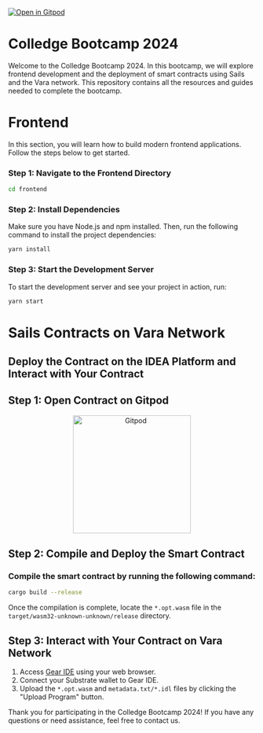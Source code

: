 [![Open in Gitpod](https://img.shields.io/badge/Open_in-Gitpod-white?logo=gitpod)]( https://github.com/Vara-Lab/Bootcamp-Colledge-2024.git)


# Colledge Bootcamp 2024

Welcome to the Colledge Bootcamp 2024. In this bootcamp, we will explore frontend development and the deployment of smart contracts using Sails and the Vara network. This repository contains all the resources and guides needed to complete the bootcamp.

# Frontend

In this section, you will learn how to build modern frontend applications. Follow the steps below to get started.

### Step 1: Navigate to the Frontend Directory

```bash
cd frontend
```

### Step 2: Install Dependencies

Make sure you have Node.js and npm installed. Then, run the following command to install the project dependencies:

```bash
yarn install
```

### Step 3: Start the Development Server

To start the development server and see your project in action, run:

```bash
yarn start
```


# Sails Contracts on Vara Network

## Deploy the Contract on the IDEA Platform and Interact with Your Contract

## Step 1: Open Contract on Gitpod

<p align="center">
  <a href="https://gitpod.io/#https://github.com/Vara-Lab/Bootcamp-Colledge-2024.git" target="_blank">
    <img src="https://gitpod.io/button/open-in-gitpod.svg" width="240" alt="Gitpod">
  </a>
</p>

## Step 2: Compile and Deploy the Smart Contract

### Compile the smart contract by running the following command:

```bash
cargo build --release
```

Once the compilation is complete, locate the `*.opt.wasm` file in the `target/wasm32-unknown-unknown/release` directory.

## Step 3: Interact with Your Contract on Vara Network

1. Access [Gear IDE](https://idea.gear-tech.io/programs?node=wss%3A%2F%2Frpc.vara.network) using your web browser.
2. Connect your Substrate wallet to Gear IDE.
3. Upload the `*.opt.wasm` and `metadata.txt/*.idl` files by clicking the "Upload Program" button.

Thank you for participating in the Colledge Bootcamp 2024! If you have any questions or need assistance, feel free to contact us.
